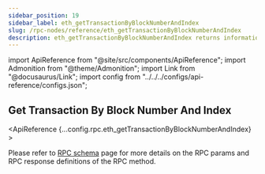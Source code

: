 ```yaml
---
sidebar_position: 19
sidebar_label: eth_getTransactionByBlockNumberAndIndex
slug: /rpc-nodes/reference/eth_getTransactionByBlockNumberAndIndex
description: eth_getTransactionByBlockNumberAndIndex returns information about a transaction given a block number and transaction index position.
---
```


<head>
    <title>eth_getTransactionByBlockNumberAndIndex RPC Method - Moralis Documentation</title>
</head>

import ApiReference from "@site/src/components/ApiReference";
import Admonition from "@theme/Admonition";
import Link from "@docusaurus/Link";
import config from "../../../configs/api-reference/configs.json";

## Get Transaction By Block Number And Index

<ApiReference {...config.rpc.eth_getTransactionByBlockNumberAndIndex} >
<Admonition type="info" title="Note">

<p>
Please refer to <a href="/rpc-nodes/reference/evm-rpc-schema">RPC schema</a> page for more details on the RPC params and RPC response definitions of the RPC method. 
</p>
</Admonition>
</ApiReference>
